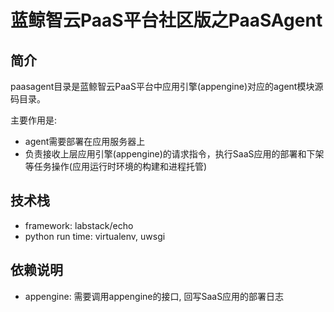 # 蓝鲸智云PaaS平台社区版之PaaSAgent

## 简介

paasagent目录是蓝鲸智云PaaS平台中应用引擎(appengine)对应的agent模块源码目录。

主要作用是:

- agent需要部署在应用服务器上
- 负责接收上层应用引擎(appengine)的请求指令，执行SaaS应用的部署和下架等任务操作(应用运行时环境的构建和进程托管)

## 技术栈

- framework: labstack/echo
- python run time: virtualenv, uwsgi

## 依赖说明

- appengine: 需要调用appengine的接口, 回写SaaS应用的部署日志
